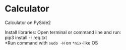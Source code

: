 # Calculator
Calculator on PySide2

Install libraries:
Open terminal or command line and run:
<br>
  pip3 install -r req.txt
<br>
  *Run command with ```sudo -H``` on ```*nix```-like OS
